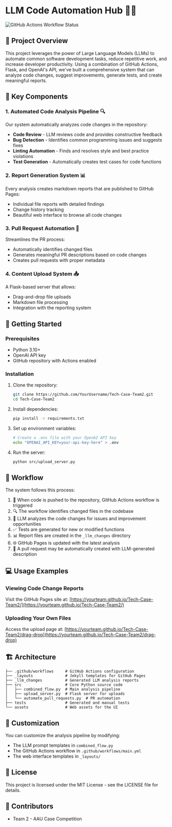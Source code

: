# LLM Code Automation Hub 🤖✨

![GitHub Actions Workflow Status](https://github.com/Tech-Case-Team2/workflows/LLM%20Automation%20and%20Reporting/badge.svg)

## 🌟 Project Overview

This project leverages the power of Large Language Models (LLMs) to automate common software development tasks, reduce repetitive work, and increase developer productivity. Using a combination of GitHub Actions, Flask, and OpenAI's API, we've built a comprehensive system that can analyze code changes, suggest improvements, generate tests, and create meaningful reports.

## 🧩 Key Components

### 1. Automated Code Analysis Pipeline 🔍

Our system automatically analyzes code changes in the repository:

- **Code Review** - LLM reviews code and provides constructive feedback
- **Bug Detection** - Identifies common programming issues and suggests fixes
- **Linting Automation** - Finds and resolves style and best practice violations
- **Test Generation** - Automatically creates test cases for code functions

### 2. Report Generation System 📊

Every analysis creates markdown reports that are published to GitHub Pages:

- Individual file reports with detailed findings
- Change history tracking
- Beautiful web interface to browse all code changes

### 3. Pull Request Automation 🔄

Streamlines the PR process:

- Automatically identifies changed files
- Generates meaningful PR descriptions based on code changes
- Creates pull requests with proper metadata

### 4. Content Upload System 📤

A Flask-based server that allows:

- Drag-and-drop file uploads
- Markdown file processing
- Integration with the reporting system

## 🚀 Getting Started

### Prerequisites

- Python 3.10+
- OpenAI API key
- GitHub repository with Actions enabled

### Installation

1. Clone the repository:
   ```bash
   git clone https://github.com/YourUsername/Tech-Case-Team2.git
   cd Tech-Case-Team2
   ```

2. Install dependencies:
   ```bash
   pip install -r requirements.txt
   ```

3. Set up environment variables:
   ```bash
   # Create a .env file with your OpenAI API key
   echo "OPENAI_API_KEY=your-api-key-here" > .env
   ```

4. Run the server:
   ```bash
   python src/upload_server.py
   ```

## 🔄 Workflow

The system follows this process:

1. 📝 When code is pushed to the repository, GitHub Actions workflow is triggered
2. 🔍 The workflow identifies changed files in the codebase
3. 🧠 LLM analyzes the code changes for issues and improvement opportunities
4. ✅ Tests are generated for new or modified functions
5. 📊 Report files are created in the `_llm_changes` directory
6. 🌐 GitHub Pages is updated with the latest analysis
7. 🔄 A pull request may be automatically created with LLM-generated description

## 💻 Usage Examples

### Viewing Code Change Reports

Visit the GitHub Pages site at: [https://yourteam.github.io/Tech-Case-Team2/](https://yourteam.github.io/Tech-Case-Team2/)

### Uploading Your Own Files

Access the upload page at: [https://yourteam.github.io/Tech-Case-Team2/drag-drop](https://yourteam.github.io/Tech-Case-Team2/drag-drop)

## 🏗️ Architecture

```
├── .github/workflows     # GitHub Actions configuration
├── _layouts              # Jekyll templates for GitHub Pages
├── _llm_changes          # Generated LLM analysis reports
├── src                   # Core Python source code
│   ├── combined_flow.py  # Main analysis pipeline
│   ├── upload_server.py  # Flask server for uploads
│   └── automate_pull_requests.py  # PR automation
├── tests                 # Generated and manual tests
└── assets                # Web assets for the UI
```

## 🔧 Customization

You can customize the analysis pipeline by modifying:

- The LLM prompt templates in `combined_flow.py`
- The GitHub Actions workflow in `.github/workflows/main.yml`
- The web interface templates in `_layouts/`

## 📝 License

This project is licensed under the MIT License - see the LICENSE file for details.

## 👥 Contributors

- Team 2 - AAU Case Competition
